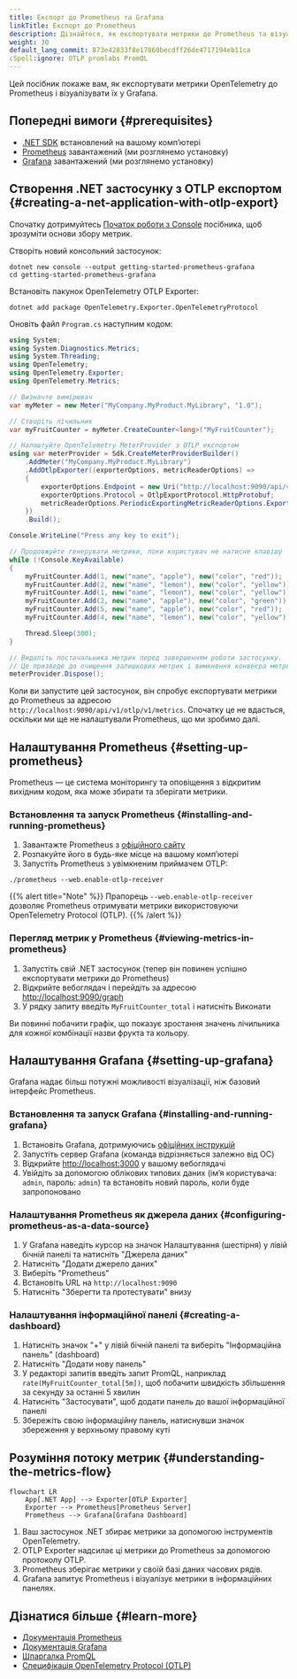 ```yaml
---
title: Експорт до Prometheus та Grafana
linkTitle: Експорт до Prometheus
description: Дізнайтеся, як експортувати метрики до Prometheus та візуалізувати їх у Grafana
weight: 30
default_lang_commit: 873e42833f8e17860becdff26de4717194eb11ca
cSpell:ignore: OTLP promlabs PromQL
---
```


Цей посібник покаже вам, як експортувати метрики OpenTelemetry до Prometheus і візуалізувати їх у Grafana.

## Попередні вимоги {#prerequisites}

- [.NET SDK](https://dotnet.microsoft.com/download) встановлений на вашому компʼютері
- [Prometheus](https://prometheus.io/download/) завантажений (ми розглянемо установку)
- [Grafana](https://grafana.com/docs/grafana/latest/installation/) завантажений (ми розглянемо установку)

## Створення .NET застосунку з OTLP експортом {#creating-a-net-application-with-otlp-export}

Спочатку дотримуйтесь [Початок роботи з Console](/docs/languages/dotnet/metrics/getting-started-console/) посібника, щоб зрозуміти основи збору метрик.

Створіть новий консольний застосунок:

```shell
dotnet new console --output getting-started-prometheus-grafana
cd getting-started-prometheus-grafana
```

Встановіть пакунок OpenTelemetry OTLP Exporter:

```shell
dotnet add package OpenTelemetry.Exporter.OpenTelemetryProtocol
```

Оновіть файл `Program.cs` наступним кодом:

```csharp
using System;
using System.Diagnostics.Metrics;
using System.Threading;
using OpenTelemetry;
using OpenTelemetry.Exporter;
using OpenTelemetry.Metrics;

// Визначте вимірювач
var myMeter = new Meter("MyCompany.MyProduct.MyLibrary", "1.0");

// Створіть лічильник
var myFruitCounter = myMeter.CreateCounter<long>("MyFruitCounter");

// Налаштуйте OpenTelemetry MeterProvider з OTLP експортом
using var meterProvider = Sdk.CreateMeterProviderBuilder()
    .AddMeter("MyCompany.MyProduct.MyLibrary")
    .AddOtlpExporter((exporterOptions, metricReaderOptions) =>
    {
        exporterOptions.Endpoint = new Uri("http://localhost:9090/api/v1/otlp/v1/metrics");
        exporterOptions.Protocol = OtlpExportProtocol.HttpProtobuf;
        metricReaderOptions.PeriodicExportingMetricReaderOptions.ExportIntervalMilliseconds = 1000;
    })
    .Build();

Console.WriteLine("Press any key to exit");

// Продовжуйте генерувати метрики, поки користувач не натисне клавішу
while (!Console.KeyAvailable)
{
    myFruitCounter.Add(1, new("name", "apple"), new("color", "red"));
    myFruitCounter.Add(2, new("name", "lemon"), new("color", "yellow"));
    myFruitCounter.Add(1, new("name", "lemon"), new("color", "yellow"));
    myFruitCounter.Add(2, new("name", "apple"), new("color", "green"));
    myFruitCounter.Add(5, new("name", "apple"), new("color", "red"));
    myFruitCounter.Add(4, new("name", "lemon"), new("color", "yellow"));

    Thread.Sleep(300);
}

// Видаліть постачальника метрик перед завершенням роботи застосунку.
// Це призведе до очищення залишкових метрик і вимкнення конвеєра метрик.
meterProvider.Dispose();
```

Коли ви запустите цей застосунок, він спробує експортувати метрики до Prometheus за адресою `http://localhost:9090/api/v1/otlp/v1/metrics`. Спочатку це не вдасться, оскільки ми ще не налаштували Prometheus, що ми зробимо далі.

## Налаштування Prometheus {#setting-up-prometheus}

Prometheus — це система моніторингу та оповіщення з відкритим вихідним кодом, яка може збирати та зберігати метрики.

### Встановлення та запуск Prometheus {#installing-and-running-prometheus}

1. Завантажте Prometheus з [офіційного сайту](https://prometheus.io/download/)
2. Розпакуйте його в будь-яке місце на вашому компʼютері
3. Запустіть Prometheus з увімкненим приймачем OTLP:

```shell
./prometheus --web.enable-otlp-receiver
```

{{% alert title="Note" %}} Прапорець `--web.enable-otlp-receiver` дозволяє Prometheus отримувати метрики використовуючи OpenTelemetry Protocol (OTLP).
{{% /alert %}}

### Перегляд метрик у Prometheus {#viewing-metrics-in-prometheus}

1. Запустіть свій .NET застосунок (тепер він повинен успішно експортувати метрики до Prometheus)
2. Відкрийте вебоглядач і перейдіть за адресою [http://localhost:9090/graph](http://localhost:9090/graph)
3. У рядку запиту введіть `MyFruitCounter_total` і натисніть Виконати

Ви повинні побачити графік, що показує зростання значень лічильника для кожної комбінації назви фрукта та кольору.

## Налаштування Grafana {#setting-up-grafana}

Grafana надає більш потужні можливості візуалізації, ніж базовий інтерфейс Prometheus.

### Встановлення та запуск Grafana {#installing-and-running-grafana}

1. Встановіть Grafana, дотримуючись [офіційних інструкцій](https://grafana.com/docs/grafana/latest/installation/)
2. Запустіть сервер Grafana (команда відрізняється залежно від ОС)
3. Відкрийте [http://localhost:3000](http://localhost:3000) у вашому вебоглядачі
4. Увійдіть за допомогою облікових типових даних (імʼя користувача: `admin`, пароль: `admin`) та встановіть новий пароль, коли буде запропоновано

### Налаштування Prometheus як джерела даних {#configuring-prometheus-as-a-data-source}

1. У Grafana наведіть курсор на значок Налаштування (шестірня) у лівій бічній панелі та натисніть "Джерела даних"
2. Натисніть "Додати джерело даних"
3. Виберіть "Prometheus"
4. Встановіть URL на `http://localhost:9090`
5. Натисніть "Зберегти та протестувати" внизу

### Налаштування інформаційної панелі {#creating-a-dashboard}

1. Натисніть значок "+" у лівій бічній панелі та виберіть "Інформаційна панель" (dashboard)
2. Натисніть "Додати нову панель"
3. У редакторі запитів введіть запит PromQL, наприклад `rate(MyFruitCounter_total[5m])`, щоб побачити швидкість збільшення за секунду за останні 5 хвилин
4. Натисніть "Застосувати", щоб додати панель до вашої інформаційної панелі
5. Збережіть свою інформаційну панель, натиснувши значок збереження у верхньому правому куті

## Розуміння потоку метрик {#understanding-the-metrics-flow}

```mermaid
flowchart LR
    App[.NET App] --> Exporter[OTLP Exporter]
    Exporter --> Prometheus[Prometheus Server]
    Prometheus --> Grafana[Grafana Dashboard]
```

1. Ваш застосунок .NET збирає метрики за допомогою інструментів OpenTelemetry.
2. OTLP Exporter надсилає ці метрики до Prometheus за допомогою протоколу OTLP.
3. Prometheus зберігає метрики у своїй базі даних часових рядів.
4. Grafana запитує Prometheus і візуалізує метрики в інформаційних панелях.

## Дізнатися більше {#learn-more}

- [Документація Prometheus](https://prometheus.io/docs/introduction/overview/)
- [Документація Grafana](https://grafana.com/docs/grafana/latest/)
- [Шпаргалка PromQL](https://promlabs.com/promql-cheat-sheet/)
- [Специфікація OpenTelemetry Protocol (OTLP)](/docs/specs/otel/protocol/otlp/)
